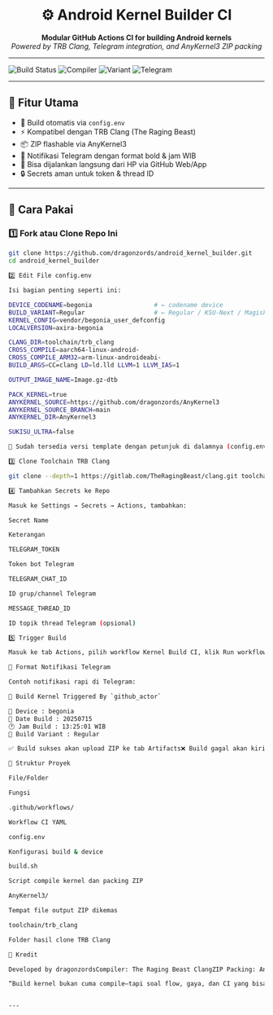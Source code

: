 <h1 align="center">⚙️ Android Kernel Builder CI</h1>
<p align="center">
  <strong>Modular GitHub Actions CI for building Android kernels</strong><br>
  <em>Powered by TRB Clang, Telegram integration, and AnyKernel3 ZIP packing</em>
</p>

---

![Build Status](https://img.shields.io/github/actions/workflow/status/dragonzords/android_kernel_builder/build.yml?label=CI%20Status&style=for-the-badge)
![Compiler](https://img.shields.io/badge/Compiler-TRB%20Clang-red?style=for-the-badge)
![Variant](https://img.shields.io/badge/Variant-Dynamic%20via%20config.env-blue?style=for-the-badge)
![Telegram](https://img.shields.io/badge/Telegram-Notifier-green?style=for-the-badge)

---

## 🚀 Fitur Utama

- 🔧 Build otomatis via `config.env`
- ⚡️ Kompatibel dengan TRB Clang (The Raging Beast)
- 📦 ZIP flashable via AnyKernel3
- 💬 Notifikasi Telegram dengan format bold & jam WIB
- 📲 Bisa dijalankan langsung dari HP via GitHub Web/App
- 🔒 Secrets aman untuk token & thread ID

---

## 📝 Cara Pakai

### 1️⃣ Fork atau Clone Repo Ini

```bash
git clone https://github.com/dragonzords/android_kernel_builder.git
cd android_kernel_builder

2️⃣ Edit File config.env

Isi bagian penting seperti ini:

DEVICE_CODENAME=begonia                 # ← codename device
BUILD_VARIANT=Regular                   # ← Regular / KSU-Next / Magisk / dll
KERNEL_CONFIG=vendor/begonia_user_defconfig
LOCALVERSION=axira-begonia

CLANG_DIR=toolchain/trb_clang
CROSS_COMPILE=aarch64-linux-android-
CROSS_COMPILE_ARM32=arm-linux-androideabi-
BUILD_ARGS=CC=clang LD=ld.lld LLVM=1 LLVM_IAS=1

OUTPUT_IMAGE_NAME=Image.gz-dtb

PACK_KERNEL=true
ANYKERNEL_SOURCE=https://github.com/dragonzords/AnyKernel3
ANYKERNEL_SOURCE_BRANCH=main
ANYKERNEL_DIR=AnyKernel3

SUKISU_ULTRA=false

📌 Sudah tersedia versi template dengan petunjuk di dalamnya (config.env).

3️⃣ Clone Toolchain TRB Clang

git clone --depth=1 https://gitlab.com/TheRagingBeast/clang.git toolchain/trb_clang

4️⃣ Tambahkan Secrets ke Repo

Masuk ke Settings → Secrets → Actions, tambahkan:

Secret Name

Keterangan

TELEGRAM_TOKEN

Token bot Telegram

TELEGRAM_CHAT_ID

ID grup/channel Telegram

MESSAGE_THREAD_ID

ID topik thread Telegram (opsional)

5️⃣ Trigger Build

Masuk ke tab Actions, pilih workflow Kernel Build CI, klik Run workflow.

🔔 Format Notifikasi Telegram

Contoh notifikasi rapi di Telegram:

🎈 Build Kernel Triggered By `github_actor`

📱 Device : begonia  
📅 Date Build : 20250715  
🕐 Jam Build : 13:25:01 WIB  
🦎 Build Variant : Regular

✅ Build sukses akan upload ZIP ke tab Artifacts❌ Build gagal akan kirim log & commit info

📁 Struktur Proyek

File/Folder

Fungsi

.github/workflows/

Workflow CI YAML

config.env

Konfigurasi build & device

build.sh

Script compile kernel dan packing ZIP

AnyKernel3/

Tempat file output ZIP dikemas

toolchain/trb_clang

Folder hasil clone TRB Clang

👤 Kredit

Developed by dragonzordsCompiler: The Raging Beast ClangZIP Packing: AnyKernel3Telegram Bot: appleboy/telegram-action

“Build kernel bukan cuma compile—tapi soal flow, gaya, dan CI yang bisa ngomong ke Telegram.”


---
